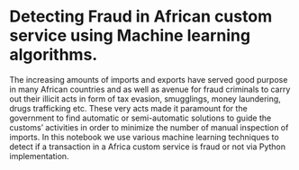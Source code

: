 # Detecting Fraud in African custom service using Machine learning algorithms.

The increasing amounts of imports and exports have served good purpose in many African countries and as well as avenue for fraud criminals to carry out their illicit acts in form of tax evasion, smugglings, money laundering, drugs trafficking etc. These very acts made it paramount for the government to find automatic or semi-automatic solutions to guide the customs’ activities in order to minimize the number of manual inspection of imports. In this notebook we use various machine learning techniques to detect if a transaction in a Africa custom service is fraud or not via Python implementation.
